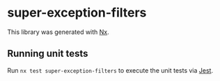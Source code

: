 # super-exception-filters

This library was generated with [Nx](https://nx.dev).

## Running unit tests

Run `nx test super-exception-filters` to execute the unit tests via [Jest](https://jestjs.io).
